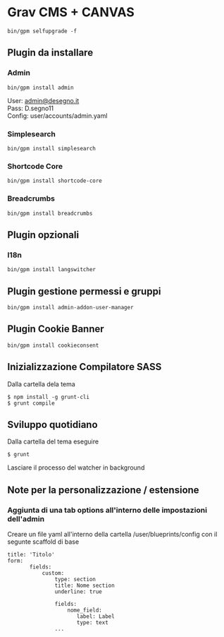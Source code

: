 # Grav CMS + CANVAS
```
bin/gpm selfupgrade -f 
```

## Plugin da installare
### Admin
```
bin/gpm install admin  
```
User: admin@desegno.it  
Pass: D.segno11  
Config: user/accounts/admin.yaml  

### Simplesearch  
```
bin/gpm install simplesearch  
```

### Shortcode Core  
```
bin/gpm install shortcode-core  
```

### Breadcrumbs  
```
bin/gpm install breadcrumbs  
```

## Plugin opzionali
### I18n  
```
bin/gpm install langswitcher  
```
  
## Plugin gestione permessi e gruppi
```
bin/gpm install admin-addon-user-manager
```

## Plugin Cookie Banner
```
bin/gpm install cookieconsent
```



## Inizializzazione Compilatore SASS
Dalla cartella dela tema

```
$ npm install -g grunt-cli
$ grunt compile
```

## Sviluppo quotidiano

Dalla cartella del tema eseguire 
```
$ grunt
```  
Lasciare il processo del watcher in background

## Note per la personalizzazione / estensione
### Aggiunta di una tab options all'interno delle impostazioni dell'admin
Creare un file yaml all'interno della cartella /user/blueprints/config con il segunte scaffold di base
```
title: 'Titolo'
form:
       fields:
           custom:
               type: section
               title: Nome section
               underline: true

               fields:
                   nome_field:
                      label: Label
                      type: text
               ...

```